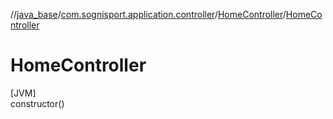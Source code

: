 //[java_base](../../../index.md)/[com.sognisport.application.controller](../index.md)/[HomeController](index.md)/[HomeController](-home-controller.md)

# HomeController

[JVM]\
constructor()
